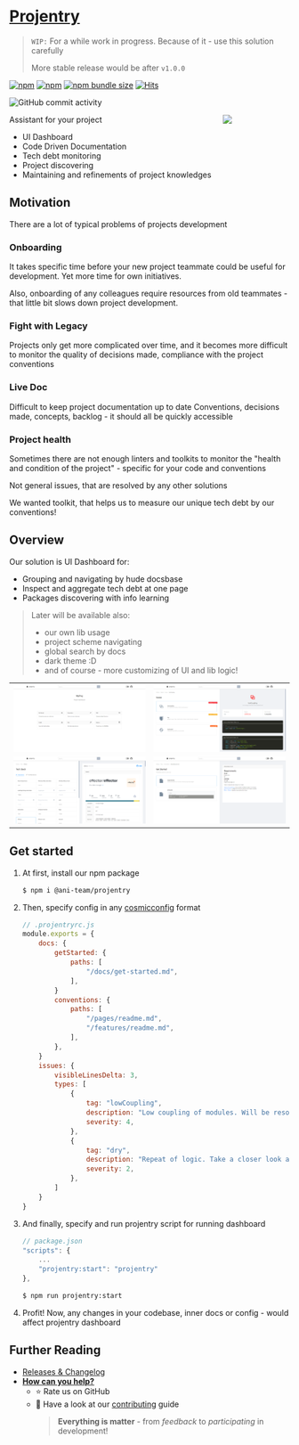 <!-- 🎯 Add external link for your solution (homepage, npm, ...) -->
# [Projentry](https://www.npmjs.com/package/@ani-team/projentry)

> `WIP:` For a while work in progress. Because of it - use this solution carefully
>
> More stable release would be after `v1.0.0`

<!-- 🏅 Add badges -->

[npm]: https://www.npmjs.com/package/@ani-team/projentry

[![npm](https://img.shields.io/npm/v/@ani-team/projentry?style=flat-square)][npm]
[![npm](https://img.shields.io/npm/dw/@ani-team/projentry?style=flat-square)][npm]
[![npm bundle size](https://img.shields.io/bundlephobia/min/@ani-team/projentry?style=flat-square)][npm]
[![Hits](https://hits.seeyoufarm.com/api/count/incr/badge.svg?url=https%3A%2F%2Fgithub.com%2Fani-team%2Fprojentry&count_bg=%2379C83D&title_bg=%23555555&icon=&icon_color=%23E7E7E7&title=hits&edge_flat=true)](https://hits.seeyoufarm.com)
<!-- [![GitHub Workflow Status](https://img.shields.io/github/workflow/status/ani-team/projentry/WORKFLOW?label=tests&style=flat-square)](https://github.com/ani-team/projentry/actions) -->
![GitHub commit activity](https://img.shields.io/github/commit-activity/m/ani-team/projentry)

<!-- 🖼️ Add logo / primary image -->
<img src="https://github.githubassets.com/images/modules/logos_page/GitHub-Mark.png" align="right" width=120>

<!-- ⚡ Add primary information & features about your repository -->
Assistant for your project

<!-- Lorem ipsum [dolor sit amet](#), consectetur adipiscing elit, sed do eiusmod tempor *incididunt ut labore et dolore* -->

- UI Dashboard
- Code Driven Documentation
- Tech debt monitoring
- Project discovering
- Maintaining and refinements of project knowledges

<!-- (if needed) And primary note

> **Ex ea commodo consequat.**
> Duis aute irure dolor in reprehenderit in voluptate velit esse cillum dolore eu fugiat nulla pariatur. 
> - Excepteur sint occaecat [cupidatat](#) non 
> - Proident, sunt in culpa qui 
>
> Officia deserunt mollit anim id est laborum.

-->

<!-- (if needed) Add TOC

## Table of contents
* [Overview](#overview)
* [Get started](#get-started)
* [Usage](#usage)
* [Also](#also)

-->

## Motivation

There are a lot of typical problems of projects development

### Onboarding

It takes specific time before your new project teammate could be useful for development. Yet more time for own initiatives.

Also, onboarding of any colleagues require resources from old teammates - that little bit slows down project development.

### Fight with Legacy

Projects only get more complicated over time, and it becomes more difficult to monitor the quality of decisions made, compliance with the project conventions

### Live Doc

Difficult to keep project documentation up to date
Conventions, decisions made, concepts, backlog - it should all be quickly accessible

### Project health

Sometimes there are not enough linters and toolkits to monitor the "health and condition of the project" - specific for your code and conventions

Not general issues, that are resolved by any other solutions

We wanted toolkit, that helps us to measure our unique tech debt by our conventions!

## Overview

Our solution is UI Dashboard for:

- Grouping and navigating by hude docsbase
- Inspect and aggregate tech debt at one page
- Packages discovering with info learning

> Later will be available also:
> - our own lib usage
> - project scheme navigating
> - global search by docs
> - dark theme :D
> - and of course - more customizing of UI and lib logic!

<table>
    <tr>
        <td><img src="./assets/1.png" alt="example-1" /></td>
        <td><img src="./assets/2.png" alt="example-2" /></td>
    </tr>
    <tr>
        <td><img src="./assets/3.png" alt="example-3" /></td>
        <td><img src="./assets/4.png" alt="example-4" /></td>
    </tr>
</table>

## Get started
1. At first, install our npm package
    ```sh
    $ npm i @ani-team/projentry
    ```
2. Then, specify config in any [cosmicconfig](https://www.npmjs.com/package/cosmiconfig) format
    ```js
    // .projentryrc.js
    module.exports = {
        docs: {
            getStarted: {
                paths: [
                    "/docs/get-started.md",
                ],
            }
            conventions: {
                paths: [
                    "/pages/readme.md",
                    "/features/readme.md",
                ],
            },
        }
        issues: {
            visibleLinesDelta: 3,
            types: [
                {
                    tag: "lowCoupling",
                    description: "Low coupling of modules. Will be resolved soon",
                    severity: 4,
                },
                {
                    tag: "dry",
                    description: "Repeat of logic. Take a closer look at using as some common using parts",
                    severity: 2,
                },
            ]
        }
    }
    
    ```
3. And finally, specify and run projentry script for running dashboard
    ```js
    // package.json
    "scripts": {
        ...
        "projentry:start": "projentry"
    },
    ```
    ```sh
    $ npm run projentry:start
    ```
4. Profit! Now, any changes in your codebase, inner docs or config - would affect projentry dashboard

## Further Reading
<!-- - [FAQ](./FAQ.md) -->
- [Releases & Changelog](https://github.com/ani-team/projentry/releases)
- [**How can you help?**](./CONTRIBUTING.md)
  - ⭐ Rate us on GitHub
  - 💫 Have a look at our [contributing](./CONTRIBUTING.md) guide
    > **Everything is matter** - from *feedback* to *participating* in development!


